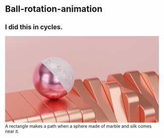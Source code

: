 # Ball-rotation-animation
## I did this in cycles.
<img src = "https://github.com/Jael-Lois/Ball-rotation-animation/blob/main/rectantle0231.png">
A rectangle makes a path when a sphere made of marble and silk comes near it.
